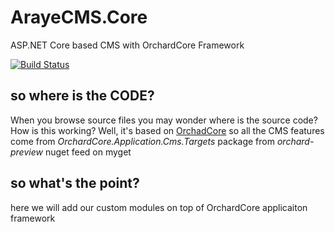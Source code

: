 # ArayeCMS.Core
ASP.NET Core based CMS with OrchardCore Framework

[![Build Status](https://travis-ci.org/araye/ArayeCMS.Core.svg?branch=master)](https://travis-ci.org/araye/ArayeCMS.Core)

## so where is the CODE?
When you browse source files you may wonder where is the source code? How is this working? 
Well, it's based on [OrchadCore](https://github.com/OrchardCMS/OrchardCore) so all the CMS features come from *OrchardCore.Application.Cms.Targets* package from *orchard-preview* nuget feed on myget

## so what's the point?
here we will add our custom modules on top of OrchardCore applicaiton framework
